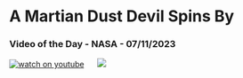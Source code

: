 # A Martian Dust Devil Spins By
### Video of the Day - NASA - 07/11/2023
[![watch on youtube](https://img.youtube.com/vi/xB3QIEkNJgs/mqdefault.jpg)](https://www.youtube.com/embed/xB3QIEkNJgs?rel=0)&nbsp; &nbsp; &nbsp; <img src="https://github-readme-streak-stats.herokuapp.com/?user=tempo-riz&theme=merko" >



  
